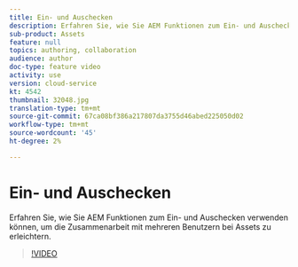 ```yaml
---
title: Ein- und Auschecken
description: Erfahren Sie, wie Sie AEM Funktionen zum Ein- und Auschecken verwenden können, um die Zusammenarbeit mit mehreren Benutzern bei Assets zu erleichtern.
sub-product: Assets
feature: null
topics: authoring, collaboration
audience: author
doc-type: feature video
activity: use
version: cloud-service
kt: 4542
thumbnail: 32048.jpg
translation-type: tm+mt
source-git-commit: 67ca08bf386a217807da3755d46abed225050d02
workflow-type: tm+mt
source-wordcount: '45'
ht-degree: 2%

---
```



# Ein- und Auschecken

Erfahren Sie, wie Sie AEM Funktionen zum Ein- und Auschecken verwenden können, um die Zusammenarbeit mit mehreren Benutzern bei Assets zu erleichtern.

>[!VIDEO](https://video.tv.adobe.com/v/32048/?quality=12&learn=on&hidetitle=true)


